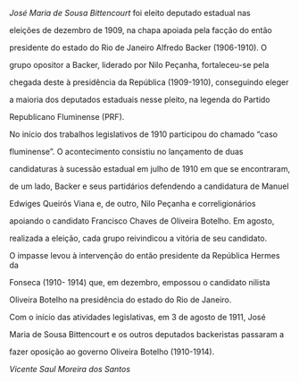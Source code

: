 

*José Maria de Sousa Bittencourt* foi eleito deputado estadual nas

eleições de dezembro de 1909, na chapa apoiada pela facção do então

presidente do estado do Rio de Janeiro Alfredo Backer (1906-1910). O

grupo opositor a Backer, liderado por Nilo Peçanha, fortaleceu-se pela

chegada deste à presidência da República (1909-1910), conseguindo eleger

a maioria dos deputados estaduais nesse pleito, na legenda do Partido

Republicano Fluminense (PRF).



No início dos trabalhos legislativos de 1910 participou do chamado “caso

fluminense”. O acontecimento consistiu no lançamento de duas

candidaturas à sucessão estadual em julho de 1910 em que se encontraram,

de um lado, Backer e seus partidários defendendo a candidatura de Manuel

Edwiges Queirós Viana e, de outro, Nilo Peçanha e correligionários

apoiando o candidato Francisco Chaves de Oliveira Botelho. Em agosto,

realizada a eleição, cada grupo reivindicou a vitória de seu candidato.

O impasse levou à intervenção do então presidente da República Hermes da

Fonseca (1910- 1914) que, em dezembro, empossou o candidato nilista

Oliveira Botelho na presidência do estado do Rio de Janeiro.



Com o início das atividades legislativas, em 3 de agosto de 1911, José

Maria de Sousa Bittencourt e os outros deputados backeristas passaram a

fazer oposição ao governo Oliveira Botelho (1910-1914).



*Vicente Saul Moreira dos Santos*




